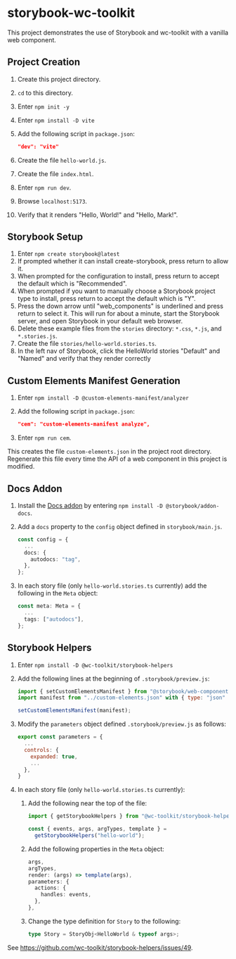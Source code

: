 # storybook-wc-toolkit

This project demonstrates the use of Storybook and wc-toolkit
with a vanilla web component.

## Project Creation

1. Create this project directory.
1. `cd` to this directory.
1. Enter `npm init -y`
1. Enter `npm install -D vite`
1. Add the following script in `package.json`:

   ```json
   "dev": "vite"
   ```

1. Create the file `hello-world.js`.
1. Create the file `index.html`.
1. Enter `npm run dev`.
1. Browse `localhost:5173`.
1. Verify that it renders "Hello, World!" and "Hello, Mark!".

## Storybook Setup

1. Enter `npm create storybook@latest`
1. If prompted whether it can install create-storybook,
   press return to allow it.
1. When prompted for the configuration to install,
   press return to accept the default which is "Recommended".
1. When prompted if you want to manually choose
   a Storybook project type to install,
   press return to accept the default which is "Y".
1. Press the down arrow until "web_components" is underlined
   and press return to select it.
   This will run for about a minute, start the Storybook server,
   and open Storybook in your default web browser.
1. Delete these example files from the `stories` directory:
   `*.css`, `*.js`, and `*.stories.js`.
1. Create the file `stories/hello-world.stories.ts`.
1. In the left nav of Storybook, click the HelloWorld stories
   "Default" and "Named" and verify that they render correctly

## Custom Elements Manifest Generation

1. Enter `npm install -D @custom-elements-manifest/analyzer`

1. Add the following script in `package.json`:

   ```json
   "cem": "custom-elements-manifest analyze",
   ```

1. Enter `npm run cem`.

This creates the file `custom-elements.json` in the project root directory.
Regenerate this file every time the API of a web component
in this project is modified.

## Docs Addon

1. Install the
   [Docs addon](https://storybook.js.org/addons/@storybook/addon-docs)
   by entering `npm install -D @storybook/addon-docs`.

1. Add a `docs` property to the `config` object defined in `storybook/main.js`.

   ```ts
   const config = {
     ...
     docs: {
       autodocs: "tag",
     },
   };
   ```

1. In each story file (only `hello-world.stories.ts` currently)
   add the following in the `Meta` object:

   ```ts
   const meta: Meta = {
     ...
     tags: ["autodocs"],
   };
   ```

## Storybook Helpers

1. Enter `npm install -D @wc-toolkit/storybook-helpers`

1. Add the following lines at the beginning of `.storybook/preview.js`:

   ```js
   import { setCustomElementsManifest } from "@storybook/web-components-vite";
   import manifest from "../custom-elements.json" with { type: "json" };

   setCustomElementsManifest(manifest);
   ```

1. Modify the `parameters` object defined `.storybook/preview.js` as follows:

   ```js
   export const parameters = {
     ...
     controls: {
       expanded: true,
       ...
     },
   }
   ```

1. In each story file (only `hello-world.stories.ts` currently):

   1. Add the following near the top of the file:

      ```ts
      import { getStorybookHelpers } from "@wc-toolkit/storybook-helpers";

      const { events, args, argTypes, template } =
        getStorybookHelpers("hello-world");
      ```

   1. Add the following properties in the `Meta` object:

      ```ts
      args,
      argTypes,
      render: (args) => template(args),
      parameters: {
        actions: {
          handles: events,
        },
      },
      ```

   1. Change the type definition for `Story` to the following:

      ```ts
      type Story = StoryObj<HelloWorld & typeof args>;
      ```

See https://github.com/wc-toolkit/storybook-helpers/issues/49.
